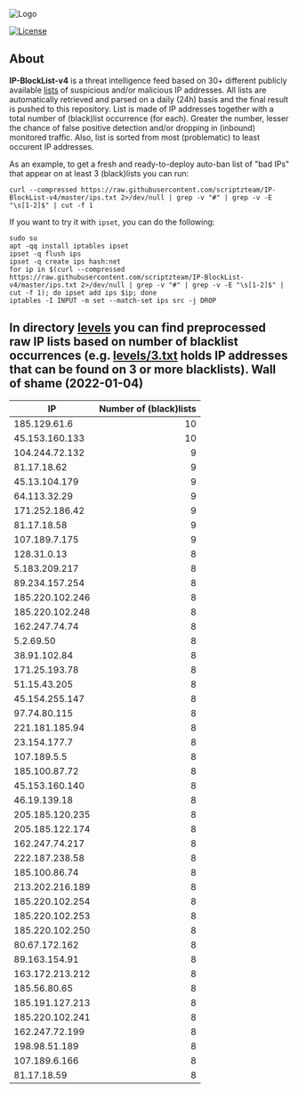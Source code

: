 ![Logo](https://i.imgur.com/PyKLAe7.png)

[![License](https://img.shields.io/badge/license-The_Unlicense-red.svg)](https://unlicense.org/)

About
----

**IP-BlockList-v4** is a threat intelligence feed based on 30+ different publicly available [lists](https://github.com/stamparm/maltrail) of suspicious and/or malicious IP addresses. All lists are automatically retrieved and parsed on a daily (24h) basis and the final result is pushed to this repository. List is made of IP addresses together with a total number of (black)list occurrence (for each). Greater the number, lesser the chance of false positive detection and/or dropping in (inbound) monitored traffic. Also, list is sorted from most (problematic) to least occurent IP addresses.

As an example, to get a fresh and ready-to-deploy auto-ban list of "bad IPs" that appear on at least 3 (black)lists you can run:

```
curl --compressed https://raw.githubusercontent.com/scriptzteam/IP-BlockList-v4/master/ips.txt 2>/dev/null | grep -v "#" | grep -v -E "\s[1-2]$" | cut -f 1
```

If you want to try it with `ipset`, you can do the following:

```
sudo su
apt -qq install iptables ipset
ipset -q flush ips
ipset -q create ips hash:net
for ip in $(curl --compressed https://raw.githubusercontent.com/scriptzteam/IP-BlockList-v4/master/ips.txt 2>/dev/null | grep -v "#" | grep -v -E "\s[1-2]$" | cut -f 1); do ipset add ips $ip; done
iptables -I INPUT -m set --match-set ips src -j DROP
```

In directory [levels](levels) you can find preprocessed raw IP lists based on number of blacklist occurrences (e.g. [levels/3.txt](levels/3.txt) holds IP addresses that can be found on 3 or more blacklists).
Wall of shame (2022-01-04)
----

|IP|Number of (black)lists|
|---|--:|
185.129.61.6|10
45.153.160.133|10
104.244.72.132|9
81.17.18.62|9
45.13.104.179|9
64.113.32.29|9
171.252.186.42|9
81.17.18.58|9
107.189.7.175|9
128.31.0.13|8
5.183.209.217|8
89.234.157.254|8
185.220.102.246|8
185.220.102.248|8
162.247.74.74|8
5.2.69.50|8
38.91.102.84|8
171.25.193.78|8
51.15.43.205|8
45.154.255.147|8
97.74.80.115|8
221.181.185.94|8
23.154.177.7|8
107.189.5.5|8
185.100.87.72|8
45.153.160.140|8
46.19.139.18|8
205.185.120.235|8
205.185.122.174|8
162.247.74.217|8
222.187.238.58|8
185.100.86.74|8
213.202.216.189|8
185.220.102.254|8
185.220.102.253|8
185.220.102.250|8
80.67.172.162|8
89.163.154.91|8
163.172.213.212|8
185.56.80.65|8
185.191.127.213|8
185.220.102.241|8
162.247.72.199|8
198.98.51.189|8
107.189.6.166|8
81.17.18.59|8
